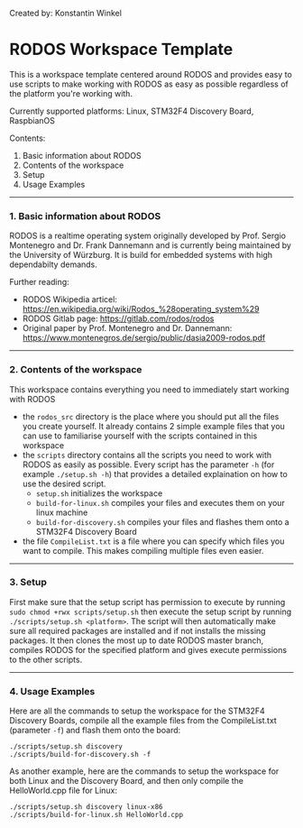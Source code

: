 Created by: Konstantin Winkel

# RODOS Workspace Template

This is a workspace template centered around RODOS and provides easy to use scripts to make working with RODOS as easy as possible regardless of the platform you're working with.

Currently supported platforms: Linux, STM32F4 Discovery Board, RaspbianOS

Contents:
1. Basic information about RODOS
2. Contents of the workspace
3. Setup
4. Usage Examples

------------------------------
### 1. Basic information about RODOS
RODOS is a realtime operating system originally developed by Prof. Sergio Montenegro and Dr. Frank Dannemann and is currently being maintained by the University of Würzburg. It is build for embedded systems with high dependabilty demands. 

Further reading:
- RODOS Wikipedia articel: https://en.wikipedia.org/wiki/Rodos_%28operating_system%29
- RODOS Gitlab page: https://gitlab.com/rodos/rodos
- Original paper by Prof. Montenegro and Dr. Dannemann: https://www.montenegros.de/sergio/public/dasia2009-rodos.pdf

------------------------------
### 2. Contents of the workspace
This workspace contains everything you need to immediately start working with RODOS
- the `rodos_src` directory is the place where you should put all the files you create yourself. It already contains 2 simple example files that you can use to familiarise yourself with the scripts contained in this workspace
- the `scripts` directory contains all the scripts you need to work with RODOS as easily as possible. Every script has the parameter `-h` (for example `./setup.sh -h`) that provides a detailed explaination on how to use the desired script.
    - `setup.sh` initializes the workspace
    - `build-for-linux.sh` compiles your files and executes them on your linux machine
    - `build-for-discovery.sh` compiles your files and flashes them onto a STM32F4 Discovery Board 
- the file `CompileList.txt` is a file where you can specify which files you want to compile. This makes compiling multiple files even easier.
------------------------------
### 3. Setup
First make sure that the setup script has permission to execute by running `sudo chmod +rwx scripts/setup.sh` then execute the setup script by running `./scripts/setup.sh <platform>`. The script will then automatically make sure all required packages are installed and if not installs the missing packages. It then clones the most up to date RODOS master branch, compiles RODOS for the specified platform and gives execute permissions to the other scripts.

------------------------------
### 4. Usage Examples
Here are all the commands to setup the workspace for the STM32F4 Discovery Boards, compile all the example files from the CompileList.txt (parameter `-f`) and flash them onto the board:
```
./scripts/setup.sh discovery
./scripts/build-for-discovery.sh -f
```

As another example, here are the commands to setup the workspace for both Linux and the Discovery Board, and then only compile the HelloWorld.cpp file for Linux:

```
./scripts/setup.sh discovery linux-x86
./scripts/build-for-linux.sh HelloWorld.cpp
```